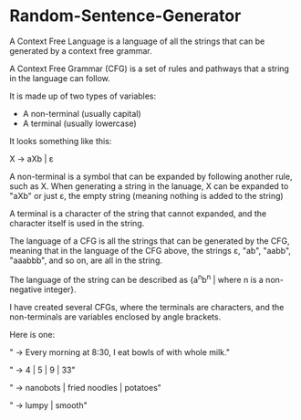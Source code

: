 # Random-Sentence-Generator

A Context Free Language is a language of all the strings that can be generated by a context free grammar.

A Context Free Grammar (CFG) is a set of rules and pathways that a string in the language can follow.

It is made up of two types of variables:
* A non-terminal (usually capital)
* A terminal (usually lowercase)

It looks something like this:

X -> aXb | ɛ

A non-terminal is a symbol that can be expanded by following another rule, such as X. When generating a string in the lanuage, X can be expanded to "aXb" or just ɛ, the empty string (meaning nothing is added to the string)

A terminal is a character of the string that cannot expanded, and the character itself is used in the string.

The language of a CFG is all the strings that can be generated by the CFG, meaning that in the language of the CFG above, the strings ɛ, "ab", "aabb", "aaabbb", and so on, are all in the string.

The language of the string can be described as {a<sup>n</sup>b<sup>n</sup> | where n is a non-negative integer}.

I have created several CFGs, where the terminals are characters, and the non-terminals are variables enclosed by angle brackets.

Here is one:

"<start> -> Every morning at 8:30, I eat <int> bowls of <pluralnoun> with whole milk."

"<int> -> 4 | 5 | 9 | 33"

"<pluralnoun> -> nanobots | fried noodles | <adjective> potatoes"

"<adjective> -> lumpy | smooth"
  

